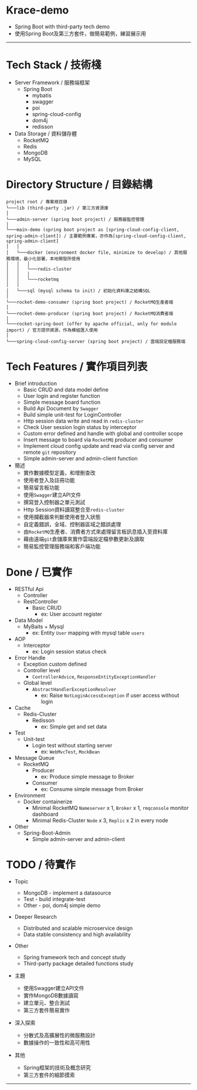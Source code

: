 # Krace-demo

- Spring Boot with third-party tech demo
- 使用Spring Boot及第三方套件，做簡易範例，練習展示用

---

# Tech Stack / 技術棧

- Server Framework / 服務端框架
    - Spring Boot
        - mybatis
        - swagger
        - poi
        - spring-cloud-config
        - dom4j
        - redisson
- Data Storage / 資料儲存體
    - RocketMQ
    - Redis
    - MongoDB
    - MySQL

# Directory Structure / 目錄結構

```
project root / 專案根目錄
└───lib (third-party .jar) / 第三方資源庫
│
└───admin-server (spring boot project) / 服務器監控管理
│
└───main-demo (spring boot project as [spring-cloud-config-client, spring-admin-client]) / 主要範例專案，亦作為[spring-cloud-config-client, spring-admin-client]
│   │
│   └───docker (environment docker file, minimize to develop) / 其他服務環境，最小化部署，本地開發所使用
│   │   │
│   │   └───redis-cluster 
│   │   │
│   │   └───rocketmq
│   │
│   └───sql (mysql schema to init) / 初始化資料庫之結構SQL
│
└───rocket-demo-consumer (spring boot project) / RocketMQ生產者端
│
└───rocket-demo-producer (spring boot project) / RocketMQ消費者端
│
└───rocket-spring-boot (offer by apache official, only for module import) / 官方提供資源，作為模組匯入使用
│
└───spring-cloud-config-server (spring boot project) / 雲端設定檔服務端
```

# Tech Features / 實作項目列表

- Brief introduction
    - Basic CRUD and data model define
    - User login and register function
    - Simple message board function
    - Build Api Document by `Swagger`
    - Build simple unit-test for LoginController
    - Http session data write and read in `redis-cluster`
    - Check User session login status by interceptor
    - Custom error defined and handle with global and controller scope
    - Insert message to board via `RocketMQ` producer and consumer
    - Implement cloud config update and read via config server and remote `git` repository
    - Simple admin-server and admin-client function
- 簡述
    - 實作數據模型定義，和增刪查改
    - 使用者登入及註冊功能
    - 簡易留言板功能
    - 使用`Swagger`建立API文件
    - 撰寫登入控制器之單元測試
    - Http Session資料讀寫整合至`redis-cluster`
    - 使用攔截器來判斷使用者登入狀態
    - 自定義錯誤，全域、控制器區域之錯誤處理
    - 由`RocketMQ`生產者、消費者方式來處理留言板訊息插入至資料庫
    - 藉由遠端`git`倉儲庫來實作雲端設定檔參數更新及讀取
    - 簡易監控管理服務端和客戶端功能

# Done / 已實作

- RESTful Api
    - Controller
    - RestController
        - Basic CRUD
            - ex: User account register
- Data Model
    - MyBaits + Mysql
        - ex: Entity `User` mapping with mysql table `users`
- AOP
    - Interceptor
        - ex: Login session status check
- Error Handle
    - Exception custom defined
    - Controller level
        - `ControllerAdvice`, `ResponseEntityExceptionHandler`
    - Global level
        - `AbstractHandlerExceptionResolver`
            - ex: Raise `NotLoginAccessException` if user access without login
- Cache
    - Redis-Cluster
        - Redisson
            - ex: Simple get and set data
- Test
    - Unit-test
      - Login test without starting server
        - ex: `WebMvcTest`, `MockBean`
- Message Queue
    - RocketMQ
        - Producer
            - ex: Produce simple message to Broker
        - Consumer
            - ex: Consume simple message from Broker
- Environment
    - Docker containerize
        - Minimal RocketMQ `Nameserver` x 1, `Broker` x 1, `rmqconsole` monitor dashboard
        - Minimal Redis-Cluster `Node` x 3, `Replic` x 2 in every node
- Other
  - Spring-Boot-Admin
    - Simple admin-server and admin-client
# TODO / 待實作

- Topic
    - MongoDB - implement a datasource
    - Test - build integrate-test
    - Other - poi, dom4j simple demo
- Deeper Research
    - Distributed and scalable microservice design
    - Data stable consistency and high availability
- Other
    - Spring framework tech and concept study
    - Third-party package detailed functions study

- 主題
    - 使用Swagger建立API文件
    - 實作MongoDB數據讀寫
    - 建立單元、整合測試
    - 第三方套件簡易實作
- 深入探索
    - 分散式及高擴展性的微服務設計
    - 數據操作的一致性和高可用性
- 其他
    - Spring框架的技術及概念研究
    - 第三方套件的細節摸索

---
  
